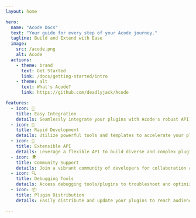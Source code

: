```yaml
---
layout: home

hero:
  name: "Acode Docs"
  text: "Your guide for every step of your Acode journey."
  tagline: Build and Extend with Ease
  image:
    src: /acode.png
    alt: Acode
  actions:
    - theme: brand
      text: Get Started
      link: /docs/getting-started/intro
    - theme: alt
      text: What's Acode?
      link: https://github.com/deadlyjack/Acode

features:
  - icon: 🔧
    title: Easy Integration
    details: Seamlessly integrate your plugins with Acode's robust API.
  - icon: 🚀
    title: Rapid Development
    details: Utilize powerful tools and templates to accelerate your plugin creation.
  - icon: 🧩
    title: Extensible API
    details: Leverage a flexible API to build diverse and complex plugins.
  - icon: 🌍
    title: Community Support
    details: Join a vibrant community of developers for collaboration and support.
  - icon: 🔍
    title: Debugging Tools
    details: Access debugging tools/plugins to troubleshoot and optimize your plugins
  - icon: 📦
    title: Plugin Distribution
    details: Easily distribute and update your plugins to reach audience.
  
---
```


